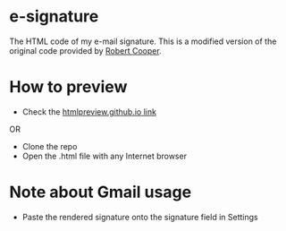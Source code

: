 # e-signature
The HTML code of my e-mail signature. This is a modified version of the original code provided by [Robert Cooper](https://github.com/robertcoopercode).

# How to preview
* Check the [htmlpreview.github.io link](https://htmlpreview.github.io/?https://github.com/cgomesu/e-signature/blob/master/e-signature.html)

OR

* Clone the repo
* Open the .html file with any Internet browser

# Note about Gmail usage
* Paste the rendered signature onto the signature field in Settings
